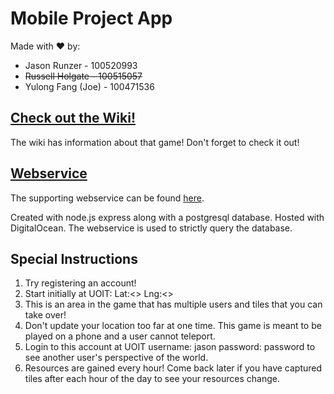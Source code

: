 # Mobile Project App

Made with :heart: by:
- Jason Runzer - 100520993
- ~~Russell Holgate - 100515057~~
- Yulong Fang (Joe) - 100471536

## [Check out the Wiki!](https://github.com/jrunzer26/MobileProjectApp/wiki)
 The wiki has information about that game! Don't forget to check it out!
 
## [Webservice](https://github.com/jrunzer26/MobileProject)
 The supporting webservice can be found [here](https://github.com/jrunzer26/MobileProject).

Created with node.js express along with a postgresql database.
Hosted with DigitalOcean.
The webservice is used to strictly query the database.

## Special Instructions
1. Try registering an account!
2. Start initially at UOIT: Lat:<> Lng:<>
3. This is an area in the game that has multiple users and tiles that you can take over!
4. Don't update your location too far at one time. This game is meant to be played on a phone and a user cannot teleport.
5. Login to this account at UOIT username: jason password: password to see another user's perspective of the world.
6. Resources are gained every hour! Come back later if you have captured tiles after each hour of the day to see your resources change.
